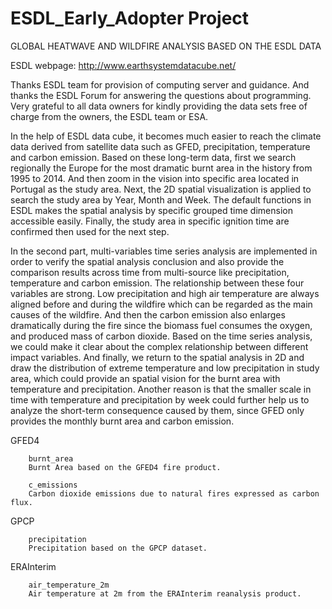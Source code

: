 # ESDL_Early_Adopter Project
GLOBAL HEATWAVE AND WILDFIRE ANALYSIS BASED ON THE ESDL DATA

ESDL webpage: http://www.earthsystemdatacube.net/

Thanks ESDL team for provision of computing server and guidance. 
And thanks the ESDL Forum for answering the questions about programming. 
Very grateful to all data owners for kindly providing the data sets free of charge from the owners, the ESDL team or ESA.

In the help of ESDL data cube, it becomes much easier to reach the climate data derived from satellite data such as GFED, precipitation, temperature and carbon emission. Based on these long-term data, first we search regionally the Europe for the most dramatic burnt area in the history from 1995 to 2014. And then zoom in the vision into specific area located in Portugal as the study area. Next, the 2D spatial visualization is applied to search the study area by Year, Month and Week. The default functions in ESDL makes the spatial analysis by specific grouped time dimension accessible easily. Finally, the study area in specific ignition time are confirmed then used for the next step.

In the second part, multi-variables time series analysis are implemented in order to verify the spatial analysis conclusion and also provide the comparison results across time from multi-source like precipitation, temperature and carbon emission. The relationship between these four variables are strong. Low precipitation and high air temperature are always aligned before and during the wildfire which can be regarded as the main causes of the wildfire. And then the carbon emission also enlarges dramatically during the fire since the biomass fuel consumes the oxygen, and produced mass of carbon dioxide. Based on the time series analysis, we could make it clear about the complex relationship between different impact variables. And finally, we return to the spatial analysis in 2D and draw the distribution of extreme temperature and low precipitation in study area, which could provide an spatial vision for the burnt area with temperature and precipitation. Another reason is that the smaller scale in time with temperature and precipitation by week could further help us to analyze the short-term consequence caused by them, since GFED only provides the monthly burnt area and carbon emission.

GFED4	
        
        burnt_area	
        Burnt Area based on the GFED4 fire product.
  
        c_emissions	
        Carbon dioxide emissions due to natural fires expressed as carbon flux.
  
GPCP	
        
        precipitation	
        Precipitation based on the GPCP dataset.
  
ERAInterim	
        
        air_temperature_2m	
        Air temperature at 2m from the ERAInterim reanalysis product.


